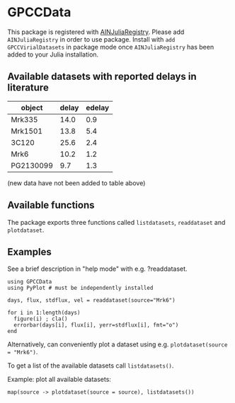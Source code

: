 # GPCCData

This package is registered with [AINJuliaRegistry](https://github.com/HITS-AIN/AINJuliaRegistry).
Please add `AINJuliaRegistry` in order to use package.
Install with `add GPCCVirialDatasets` in package mode once `AINJuliaRegistry` has been added to your Julia installation.

## Available datasets with reported delays in literature

|object   |  delay |  edelay |
| ---     |  ---   |   ---   | 
Mrk335	  |  14.0  |   0.9	 |
Mrk1501   |  13.8  |   5.4   |
3C120     |  25.6  |   2.4   | 
Mrk6      |  10.2  |   1.2   |  
PG2130099 |   9.7  |   1.3   |   


(new data have not been added to table above)

## Available functions

The package exports three functions called `listdatasets`, `readdataset` and `plotdataset`.

## Examples

See a brief description in "help mode" with e.g. ?readdataset.

```
using GPCCData
using PyPlot # must be independently installed

days, flux, stdflux, vel = readdataset(source="Mrk6")

for i in 1:length(days)
  figure(i) ; cla()
  errorbar(days[i], flux[i], yerr=stdflux[i], fmt="o")
end
```

Alternatively, can conveniently plot a dataset using e.g. `plotdataset(source = "Mrk6")`.

To get a  list of the available datasets call `listdatasets()`.

Example: plot all available datasets:
```
map(source -> plotdataset(source = source), listdatasets())
```

